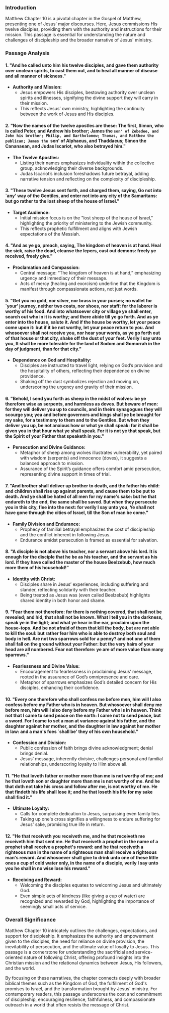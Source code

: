 ### Introduction

Matthew Chapter 10 is a pivotal chapter in the Gospel of Matthew, presenting one of Jesus' major discourses. Here, Jesus commissions His twelve disciples, providing them with the authority and instructions for their mission. This passage is essential for understanding the nature and challenges of discipleship and the broader narrative of Jesus' ministry.

### Passage Analysis

#### 1. **"And he called unto him his twelve disciples, and gave them authority over unclean spirits, to cast them out, and to heal all manner of disease and all manner of sickness."**

- **Authority and Mission:**
  - Jesus empowers His disciples, bestowing authority over unclean spirits and illnesses, signifying the divine support they will carry in their mission.
  - This reflects Jesus’ own ministry, highlighting the continuity between the work of Jesus and His disciples.

#### 2. **"Now the names of the twelve apostles are these: The first, Simon, who is called Peter, and Andrew his brother; James the `son' of Zebedee, and John his brother; Philip, and Bartholomew; Thomas, and Matthew the publican; James the `son' of Alphaeus, and Thaddaeus; Simon the Cananaean, and Judas Iscariot, who also betrayed him."**

- **The Twelve Apostles:**
  - Listing their names emphasizes individuality within the collective group, acknowledging their diverse backgrounds.
  - Judas Iscariot’s inclusion foreshadows future betrayal, adding narrative tension and reflecting on the complexity of discipleship.

#### 3. **"These twelve Jesus sent forth, and charged them, saying, Go not into `any' way of the Gentiles, and enter not into any city of the Samaritans: but go rather to the lost sheep of the house of Israel."**

- **Target Audience:**
  - Initial mission focus is on the "lost sheep of the house of Israel," highlighting the priority of ministering to the Jewish community.
  - This reflects prophetic fulfillment and aligns with Jewish expectations of the Messiah.

#### 4. **"And as ye go, preach, saying, The kingdom of heaven is at hand. Heal the sick, raise the dead, cleanse the lepers, cast out demons: freely ye received, freely give."**

- **Proclamation and Compassion:**
  - Central message: “The kingdom of heaven is at hand,” emphasizing urgency and immediacy of their message.
  - Acts of mercy (healing and exorcism) underline that the Kingdom is manifest through compassionate actions, not just words.

#### 5. **"Get you no gold, nor silver, nor brass in your purses; no wallet for `your' journey, neither two coats, nor shoes, nor staff: for the laborer is worthy of his food. And into whatsoever city or village ye shall enter, search out who in it is worthy; and there abide till ye go forth. And as ye enter into the house, salute it. And if the house be worthy, let your peace come upon it: but if it be not worthy, let your peace return to you. And whosoever shall not receive you, nor hear your words, as ye go forth out of that house or that city, shake off the dust of your feet. Verily I say unto you, It shall be more tolerable for the land of Sodom and Gomorrah in the day of judgment, than for that city."**

- **Dependence on God and Hospitality:**
  - Disciples are instructed to travel light, relying on God’s provision and the hospitality of others, reflecting their dependence on divine providence.
  - Shaking off the dust symbolizes rejection and moving on, underscoring the urgency and gravity of their mission.

#### 6. **"Behold, I send you forth as sheep in the midst of wolves: be ye therefore wise as serpents, and harmless as doves. But beware of men: for they will deliver you up to councils, and in theirs synagogues they will scourge you; yea and before governors and kings shall ye be brought for my sake, for a testimony to them and to the Gentiles. But when they deliver you up, be not anxious how or what ye shall speak: for it shall be given you in that hour what ye shall speak. For it is not ye that speak, but the Spirit of your Father that speaketh in you."**

- **Persecution and Divine Guidance:**
  - Metaphor of sheep among wolves illustrates vulnerability, yet paired with wisdom (serpents) and innocence (doves), it suggests a balanced approach to mission.
  - Assurance of the Spirit’s guidance offers comfort amid persecution, representing divine support in times of trial.

#### 7. **"And brother shall deliver up brother to death, and the father his child: and children shall rise up against parents, and cause them to be put to death. And ye shall be hated of all men for my name's sake: but he that endureth to the end, the same shall be saved. But when they persecute you in this city, flee into the next: for verily I say unto you, Ye shall not have gone through the cities of Israel, till the Son of man be come."**

- **Family Division and Endurance:**
  - Prophecy of familial betrayal emphasizes the cost of discipleship and the conflict inherent in following Jesus.
  - Endurance amidst persecution is framed as essential for salvation.
  
#### 8. **"A disciple is not above his teacher, nor a servant above his lord. It is enough for the disciple that he be as his teacher, and the servant as his lord. If they have called the master of the house Beelzebub, how much more them of his household!"**

- **Identity with Christ:**
  - Disciples share in Jesus’ experiences, including suffering and slander, reflecting solidarity with their teacher.
  - Being treated as Jesus was (even called Beelzebub) highlights shared identity in both honor and shame.

#### 9. **"Fear them not therefore: for there is nothing covered, that shall not be revealed; and hid, that shall not be known. What I tell you in the darkness, speak ye in the light; and what ye hear in the ear, proclaim upon the house-tops. And be not afraid of them that kill the body, but are not able to kill the soul: but rather fear him who is able to destroy both soul and body in hell. Are not two sparrows sold for a penny? and not one of them shall fall on the ground without your Father: but the very hairs of your head are all numbered. Fear not therefore: ye are of more value than many sparrows."**

- **Fearlessness and Divine Value:**
  - Encouragement to fearlessness in proclaiming Jesus’ message, rooted in the assurance of God’s omnipresence and care.
  - Metaphor of sparrows emphasizes God’s detailed concern for His disciples, enhancing their confidence.

#### 10. **"Every one therefore who shall confess me before men, him will I also confess before my Father who is in heaven. But whosoever shall deny me before men, him will I also deny before my Father who is in heaven. Think not that I came to send peace on the earth: I came not to send peace, but a sword. For I came to set a man at variance against his father, and the daughter against her mother, and the daughter in law against her mother in law: and a man's foes `shall be' they of his own household."**

- **Confession and Division:**
  - Public confession of faith brings divine acknowledgment; denial brings denial.
  - Jesus’ message, inherently divisive, challenges personal and familial relationships, underscoring loyalty to Him above all.

#### 11. **"He that loveth father or mother more than me is not worthy of me; and he that loveth son or daughter more than me is not worthy of me. And he that doth not take his cross and follow after me, is not worthy of me. He that findeth his life shall lose it; and he that loseth his life for my sake shall find it."**

- **Ultimate Loyalty:**
  - Calls for complete dedication to Jesus, surpassing even family ties.
  - Taking up one's cross signifies a willingness to endure suffering for Jesus' sake, promising true life in return.

#### 12. **"He that receiveth you receiveth me, and he that receiveth me receiveth him that sent me. He that receiveth a prophet in the name of a prophet shall receive a prophet's reward: and he that receiveth a righteous man in the name of a righteous man shall receive a righteous man's reward. And whosoever shall give to drink unto one of these little ones a cup of cold water only, in the name of a disciple, verily I say unto you he shall in no wise lose his reward."**

- **Receiving and Reward:**
  - Welcoming the disciples equates to welcoming Jesus and ultimately God.
  - Even simple acts of kindness (like giving a cup of water) are recognized and rewarded by God, highlighting the importance of seemingly small acts of service.

### Overall Significance

Matthew Chapter 10 intricately outlines the challenges, expectations, and support for discipleship. It emphasizes the authority and empowerment given to the disciples, the need for reliance on divine provision, the inevitability of persecution, and the ultimate value of loyalty to Jesus. This passage is a cornerstone for understanding the sacrificial and service-oriented nature of following Christ, offering profound insights into the Christian mission and the relational dynamics between Jesus, His followers, and the world.

By focusing on these narratives, the chapter connects deeply with broader biblical themes such as the Kingdom of God, the fulfillment of God's promises to Israel, and the transformation brought by Jesus’ ministry. For contemporary readers, this passage underscores the cost and commitment of discipleship, encouraging resilience, faithfulness, and compassionate outreach in a world that often resists the message of Christ.